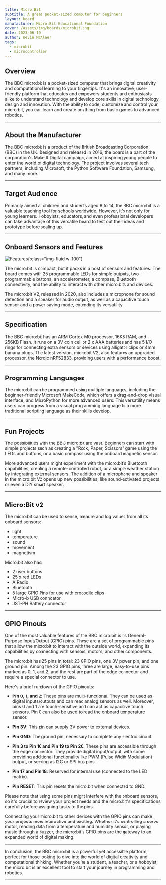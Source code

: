 ```yaml
---
title: Micro:Bit
subtitle: A great pocket-sized computer for beginners
layout: board
manufacturer: Micro:Bit Educational Foundation
cover: /assets/img/boards/microbit.png
date: 2023-06-19
author: Kevin McAleer
tags:
  - microbit
  - microcontroller
---
```


## Overview

The BBC micro:bit is a pocket-sized computer that brings digital creativity and computational learning to your fingertips. It's an innovative, user-friendly platform that educates and empowers students and enthusiasts alike to understand technology and develop core skills in digital technology, design and innovation. With the ability to code, customize and control your micro:bit, you can learn and create anything from basic games to advanced robotics.

---

## About the Manufacturer

The BBC micro:bit is a product of the British Broadcasting Corporation (BBC) in the UK. Designed and released in 2016, the board is a part of the corporation's Make It Digital campaign, aimed at inspiring young people to enter the world of digital technology. The project involves several tech partners, including Microsoft, the Python Software Foundation, Samsung, and many more.

---

## Target Audience

Primarily aimed at children and students aged 8 to 14, the BBC micro:bit is a valuable teaching tool for schools worldwide. However, it's not only for young learners. Hobbyists, educators, and even professional developers can take advantage of this versatile board to test out their ideas and prototype before scaling up.

---

## Onboard Sensors and Features

![Features](/assets/img/boards/features.jpg){:class="img-fluid w-100"}

The micro:bit is compact, but it packs in a host of sensors and features. The board comes with 25 programmable LEDs for simple outputs, two programmable buttons, an accelerometer, a compass, Bluetooth connectivity, and the ability to interact with other micro:bits and devices.

The micro:bit V2, released in 2020, also includes a microphone for sound detection and a speaker for audio output, as well as a capacitive touch sensor and a power saving mode, extending its versatility.

---

## Specification

The BBC micro:bit has an ARM Cortex-M0 processor, 16KB RAM, and 256KB Flash. It runs on a 3V coin cell or 2 x AAA batteries and has 5 I/O rings for connecting extra sensors or devices using alligator clips or 4mm banana plugs. The latest version, micro:bit V2, also features an upgraded processor, the Nordic nRF52833, providing users with a performance boost.

---

## Programming Languages

The micro:bit can be programmed using multiple languages, including the beginner-friendly Microsoft MakeCode, which offers a drag-and-drop visual interface, and MicroPython for more advanced users. This versatility means users can progress from a visual programming language to a more traditional scripting language as their skills develop.

---

## Fun Projects

The possibilities with the BBC micro:bit are vast. Beginners can start with simple projects such as creating a "Rock, Paper, Scissors" game using the LEDs and buttons, or a basic compass using the onboard magnetic sensor.

More advanced users might experiment with the micro:bit's Bluetooth capabilities, creating a remote-controlled robot, or a simple weather station by integrating external sensors. The addition of a microphone and speaker in the micro:bit V2 opens up new possibilities, like sound-activated projects or even a DIY smart speaker.

---


## Micro:Bit v2

The micro:bit can be used to sense, meaure and log values from all its onboard sensors:

* light
* temperature
* sound
* movement
* magnetism

Micro:bit also has:

* 2 user buttons
* 25 x red LEDs
* A Radio
* Bluetooth
* 5 large GPIO Pins for use with crocodile clips
* Micro-b USB conncetor
* JST-PH Battery connector

---

## GPIO Pinouts

One of the most valuable features of the BBC micro:bit is its General-Purpose Input/Output (GPIO) pins. These are a set of programmable pins that allow the micro:bit to interact with the outside world, expanding its capabilities by connecting with sensors, motors, and other components. 

The micro:bit has 25 pins in total: 23 GPIO pins, one 3V power pin, and one ground pin. Among the 23 GPIO pins, three are large, easy-to-use pins marked as 0, 1, and 2, and the rest are part of the edge connector and require a special connector to use.

Here's a brief rundown of the GPIO pinouts:

* **Pin 0, 1, and 2**: These pins are multi-functional. They can be used as digital inputs/outputs and can read analog sensors as well. Moreover, pins 0 and 1 are touch-sensitive and can act as capacitive touch sensors. Pin 0 can also be used to read the onboard temperature sensor.

* **Pin 3V**: This pin can supply 3V power to external devices.

* **Pin GND**: The ground pin, necessary to complete any electric circuit.

* **Pin 3 to Pin 16 and Pin 19 to Pin 20**: These pins are accessible through the edge connector. They provide digital input/output, with some providing additional functionality like PWM (Pulse Width Modulation) output, or serving as I2C or SPI bus pins.

* **Pin 17 and Pin 18**: Reserved for internal use (connected to the LED matrix).

* **Pin RESET**: This pin resets the micro:bit when connected to GND.

Please note that using some pins might interfere with the onboard sensors, so it's crucial to review your project needs and the micro:bit's specifications carefully before assigning tasks to the pins.

Connecting your micro:bit to other devices with the GPIO pins can make your projects more interactive and exciting. Whether it's controlling a servo motor, reading data from a temperature and humidity sensor, or playing music through a buzzer, the micro:bit's GPIO pins are the gateway to an expanded world of digital making.

---

In conclusion, the BBC micro:bit is a powerful yet accessible platform, perfect for those looking to dive into the world of digital creativity and computational thinking. Whether you're a student, a teacher, or a hobbyist, the micro:bit is an excellent tool to start your journey in programming and robotics.

---
